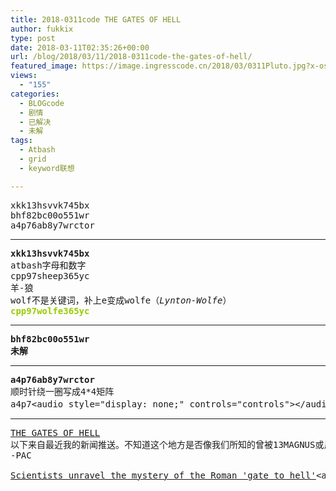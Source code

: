 ```yaml
---
title: 2018-0311code THE GATES OF HELL
author: fukkix
type: post
date: 2018-03-11T02:35:26+00:00
url: /blog/2018/03/11/2018-0311code-the-gates-of-hell/
featured_image: https://image.ingresscode.cn/2018/03/0311Pluto.jpg?x-oss-process=image/resize,m_fill,w_700,h_220
views:
  - "155"
categories:
  - BLOGcode
  - 剧情
  - 已解决
  - 未解
tags:
  - Atbash
  - grid
  - keyword联想

---
```

<pre>xkk13hsvvk745bx
bhf82bc00o551wr
a4p76ab8y7wrctor<!--more--></pre>

* * *

<pre><strong>xkk13hsvvk745bx
</strong>atbash字母和数字
cpp97sheep365yc
羊-狼
wolf不是关键词，补上e变成wolfe（<em>Lynton-Wolfe</em>）
<span style="color: #99cc00;"><strong>cpp97wolfe365yc</strong></span></pre>

* * *

<pre><strong>bhf82bc00o551wr
未解</strong></pre>

* * *

<pre><strong>a4p76ab8y7wrctor</strong>
顺时针绕一圈写成4*4矩阵
a4p7&lt;audio style="display: none;" controls="controls">&lt;/audio> rct6 wroa 7y8b 从左上开始竖着读 <span style="color: #99cc00;"><strong>arw74crypto876ab</strong></span></pre>

* * *

<pre><a href="http://investigate.ingress.com/2018/03/11/the-gates-of-hell/">THE GATES OF HELL</a>
以下来自最近我的新闻推送。不知道这个地方是否像我们所知的曾被13MAGNUS或反Magnus古代社会控制的那些地区一样，利用神话来守护一个古老强大的秘密肯定是他们的做法之一。或许Hank Johnson能提供些意见……调查员们，你怎么看？
-PAC 

<a href="https://www.cnn.com/2018/03/09/world/mystery-gates-to-hell-hierapolis/index.html">Scientists unravel the mystery of the Roman 'gate to hell'</a>&lt;audio style="display: none;" controls="controls">&lt;/audio></pre>

<audio style="display: none;" controls="controls"></audio>

<audio style="display: none;" controls="controls"></audio>